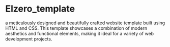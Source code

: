 # Elzero_template
a meticulously designed and beautifully crafted website template built using HTML and CSS. This template showcases a combination of modern aesthetics and functional elements, making it ideal for a variety of web development projects.
